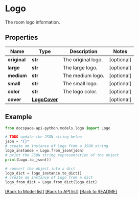 # Logo
The room logo information.

## Properties

Name | Type | Description | Notes
------------ | ------------- | ------------- | -------------
**original** | **str** | The original logo. | [optional] 
**large** | **str** | The large logo. | [optional] 
**medium** | **str** | The medium logo. | [optional] 
**small** | **str** | The small logo. | [optional] 
**color** | **str** | The logo color. | [optional] 
**cover** | [**LogoCover**](LogoCover.md) |  | [optional] 

## Example

```python
from docspace-api-python.models.logo import Logo

# TODO update the JSON string below
json = "{}"
# create an instance of Logo from a JSON string
logo_instance = Logo.from_json(json)
# print the JSON string representation of the object
print(Logo.to_json())

# convert the object into a dict
logo_dict = logo_instance.to_dict()
# create an instance of Logo from a dict
logo_from_dict = Logo.from_dict(logo_dict)
```
[[Back to Model list]](../README.md#documentation-for-models) [[Back to API list]](../README.md#documentation-for-api-endpoints) [[Back to README]](../README.md)


